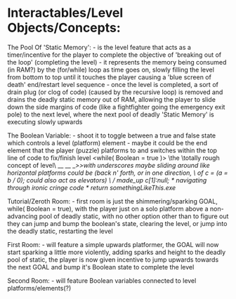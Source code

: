 # Interactables/Level Objects/Concepts: #

The Pool Of 'Static Memory':
    - is the level feature that acts as a timer/incentive for the player to complete the objective of 'breaking out of the loop' (completing the level)
    - it represents the memory being consumed (in RAM?) by the (for/while) loop as time goes on, slowly filling the level from bottom to top until it touches the player causing a 'blue screen of death' end/restart level sequence
    - once the level is completed, a sort of drain plug (or clog of code) (caused by the recursive loop) is removed and drains the deadly static memory out of RAM, allowing the player to slide down the side margins of code (like a fightfighter going the emergency exit pole) to the next level, where the next pool of deadly 'Static Memory' is executing slowly upwards

The Boolean Variable:
    - shoot it to toggle between a true and false state which controls a level (platform) element
        - maybe it could be the end element that the player (puzzle) platforms to and switches within the top line of code to fix/finish level
            <while( Boolean = true )>
            \\the
            \\totally rough concept of level\\
                                __      __     __>>with underscores maybe sliding around like horizontal platforms
                    could be                                                    (back n' forth, or in one direction,
                             \                of  c = (a = b / 0);                   could also act as elevators)
                              \              /
                                made_up c[1]:null;
                                                    \* navigating through ironic cringe code \*
            return somethingLikeThis.exe_


Tutorial/Zeroth Room:
    - first room is just the shimmering/sparking GOAL, while( Boolean = true), with the player just on a solo platform above a non-advancing pool of deadly static, with no other option other than to figure out they can jump and bump the boolean's state, clearing the level, or jump into the deadly static, restarting the level

First Room:
    - will feature a simple upwards platformer, the GOAL will now start sparking a little more violently, adding sparks and height to the deadly pool of static, the player is now given incentive to jump upwards towards the next GOAL and bump it's Boolean state to complete the level

Second Room:
    - will feature Boolean variables connected to level platforms/elements(?)


